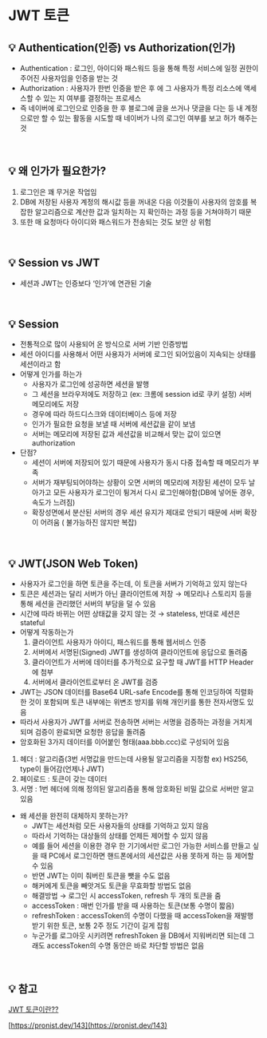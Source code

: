 # JWT 토큰

<aside>
<h2>💡 Authentication(인증) vs Authorization(인가)

</aside>

- Authentication : 로그인, 아이디와 패스워드 등을 통해 특정 서비스에 일정 권한이 주어진 사용자임을 인증을 받는 것
- Authorization : 사용자가 한번 인증을 받은 후 에 그 사용자가 특정 리소스에 액세스할 수 있는 지 여부를 결정하는 프로세스
- 즉 네이버에 로그인으로 인증을 한 후 블로그에 글을 쓰거나 댓글을 다는 등 내 계정으로만 할 수 있는 활동을 시도할 때 네이버가 나의 로그인 여부를 보고 허가 해주는 것

<br>
<aside>
<h2> 💡 왜 인가가 필요한가?

</aside>

1. 로그인은 꽤 무거운 작업임 
2. DB에 저장된 사용자 계정의 해시값 등을 꺼내온 다음 이것들이 사용자의 암호를 복잡한 알고리즘으로 계산한 값과 일치하는 지 확인하는 과정 등을 거쳐야하기 때문
3. 또한 매 요청마다 아이디와 패스워드가 전송되는 것도 보안 상 위험
<br>
<aside>
<h2> 💡 Session vs JWT

</aside>

- 세션과 JWT는 인증보다 ‘인가’에 연관된 기술
<br>
<aside>
<h2> 💡 Session

</aside>

- 전통적으로 많이 사용되어 온 방식으로 서버 기반 인증방법
- 세션 아이디를 사용해서 어떤 사용자가 서버에 로그인 되어있음이 지속되는 상태를 세션이라고 함
- 어떻게 인가를 하는가
    - 사용자가 로그인에 성공하면 세션을 발행
    - 그 세션을 브라우저에도 저장하고 (ex: 크롬에 session id로 쿠키 설정) 서버 메모리에도 저장
    - 경우에 따라 하드디스크와 데이터베이스 등에 저장
    - 인가가 필요한 요청을 보낼 때 서버에 세션값을 같이 보냄
    - 서버는 메모리에 저장된 값과 세션값을 비교해서 맞는 값이 있으면 authorization
- 단점?
    - 세션이 서버에 저장되어 있기 때문에 사용자가 동시 다중 접속할 때 메모리가 부족
    - 서버가 재부팅되어야하는 상황이 오면 서버의 메모리에 저장된 세션이 모두 날아가고 모든 사용자가 로그인이 튕겨서 다시 로그인해야함(DB에 넣어둔 경우, 속도가 느려짐)
    - 확장성면에서 분산된 서버의 경우 세션 유지가 제대로 안되기 때문에 서버 확장이 어려움 ( 불가능하진 않지만 복잡)
<br>
<aside>
<h2> 💡 JWT(JSON Web Token)

</aside>

- 사용자가 로그인을 하면 토큰을 주는데, 이 토큰을 서버가 기억하고 있지 않는다
- 토큰은 세션과는 달리 서버가 아닌 클라이언트에 저장 → 메모리나 스토리지 등을 통해 세션을 관리했던 서버의 부담을 덜 수 있음
- 시간에 따라 바뀌는 어떤 상태값을 갖지 않는 것 → stateless, 반대로 세션은 stateful
- 어떻게 작동하는가
    1. 클라이언트 사용자가 아이디, 패스워드를 통해 웹서비스 인증
    2. 서버에서 서명된(Signed) JWT를 생성하여 클라이언트에 응답으로 돌려줌
    3. 클라이언트가 서버에 데이터를 추가적으로 요구할 때 JWT를 HTTP Header에 첨부
    4. 서버에서 클라이언트로부터 온 JWT를 검증
- JWT는 JSON 데이터를 Base64 URL-safe Encode를 통해 인코딩하여 직렬화한 것이 포함되며 토큰 내부에는 위변조 방지를 위해 개인키를 통한 전자서명도 있음
- 따라서 사용자가 JWT를 서버로 전송하면 서버는 서명을 검증하는 과정을 거치게 되며 검증이 완료되면 요청한 응답을 돌려줌
- 암호화된 3가지 데이터를 이어붙인 형태(aaa.bbb.ccc)로 구성되어 있음
1. 헤더 : 알고리즘(3번 서명값을 만드는데 사용될 알고리즘을 지정함 ex) HS256, type이 들어감(언제나 JWT)
2. 페이로드 : 토큰이 갖는 데이터
3. 서명 : 1번 헤더에 의해 정의된 알고리즘을 통해 암호화된 비밀 값으로 서버만 알고 있음
- 왜 세션을 완전히 대체하지 못하는가?
    - JWT는 세션처럼 모든 사용자들의 상태를 기억하고 있지 않음
    - 따라서 기억하는 대상들의 상태를 언제든 제어할 수 있지 않음
    - 예를 들어 세션을 이용한 경우 한 기기에서만 로그인 가능한 서비스를 만들고 싶을 때 PC에서 로그인하면 핸드폰에서의 세션값은 사용 못하게 하는 등 제어할 수 있음
    - 반면 JWT는 이미 줘버린 토큰을 뺏을 수도 없음
    - 해커에게 토큰을 빼앗겨도 토큰을 무효화할 방법도 없음
    - 해결방법 → 로그인 시 accessToken, refresh 두 개의 토큰을 줌
    - accessToken : 매번 인가를 받을 때 사용하는 토큰(보통 수명이 짧음)
    - refreshToken : accessToken의 수명이 다했을 때 accessToken을 재발행 받기 위한 토큰, 보통 2주 정도 기간이 길게 잡힘
    - 누군가를 로그아웃 시키려면 refreshToken 을 DB에서 지워버리면 되는데 그래도 accessToken의 수명 동안은 바로 차단할 방법은 없음
    
<br>
<aside>
<h2> 💡 참고

</aside>

[JWT 토큰이란??](https://velog.io/@syoung125/JWT-%ED%86%A0%ED%81%B0%EC%9D%B4%EB%9E%80)

[https://pronist.dev/143](https://pronist.dev/143)
